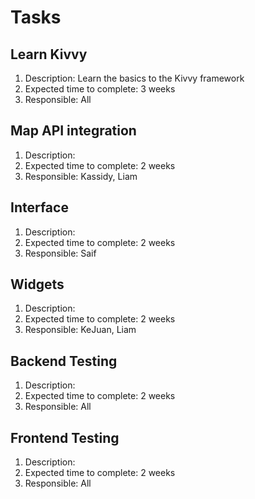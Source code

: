# Tasks

## Learn Kivvy
1) Description: Learn the basics to the Kivvy framework 
2) Expected time to complete: 3 weeks
3) Responsible: All

## Map API integration
1) Description: 
2) Expected time to complete: 2 weeks
3) Responsible: Kassidy, Liam

## Interface
1) Description: 
2) Expected time to complete: 2 weeks
3) Responsible: Saif

## Widgets
1) Description: 
2) Expected time to complete: 2 weeks
3) Responsible: KeJuan, Liam

## Backend Testing
1) Description: 
2) Expected time to complete: 2 weeks
3) Responsible: All

## Frontend Testing
1) Description: 
2) Expected time to complete: 2 weeks
3) Responsible: All
